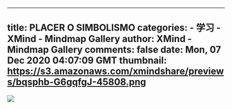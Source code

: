 
---
title: PLACER O SIMBOLISMO
categories: 
    - 学习
    - XMind - Mindmap Gallery
author: XMind - Mindmap Gallery
comments: false
date: Mon, 07 Dec 2020 04:07:09 GMT
thumbnail: https://s3.amazonaws.com/xmindshare/previews/bqsphb-G6gqfgJ-45808.png
---

<div>   
<img src="https://s3.amazonaws.com/xmindshare/previews/bqsphb-G6gqfgJ-45808.png" referrerpolicy="no-referrer">  
</div>
            